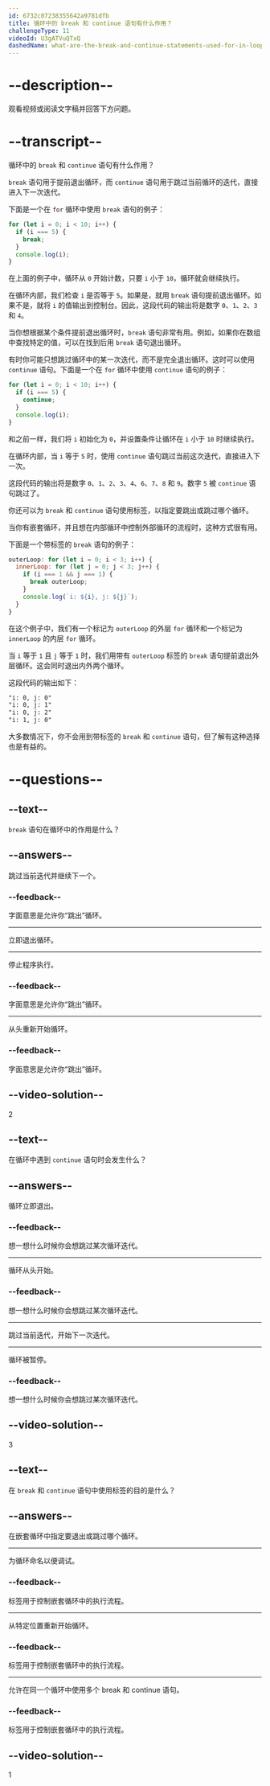 ```yaml
---
id: 6732c07238355642a9781dfb
title: 循环中的 break 和 continue 语句有什么作用？
challengeType: 11
videoId: U3gATVuQTxQ
dashedName: what-are-the-break-and-continue-statements-used-for-in-loops
---
```


# --description--

观看视频或阅读文字稿并回答下方问题。

# --transcript--

循环中的 `break` 和 `continue` 语句有什么作用？

`break` 语句用于提前退出循环，而 `continue` 语句用于跳过当前循环的迭代，直接进入下一次迭代。

下面是一个在 `for` 循环中使用 `break` 语句的例子：

```js
for (let i = 0; i < 10; i++) {
  if (i === 5) {
    break;
  }
  console.log(i);
}
```

在上面的例子中，循环从 `0` 开始计数，只要 `i` 小于 `10`，循环就会继续执行。

在循环内部，我们检查 `i` 是否等于 `5`。如果是，就用 `break` 语句提前退出循环。如果不是，就将 `i` 的值输出到控制台。因此，这段代码的输出将是数字 `0`、`1`、`2`、`3` 和 `4`。

当你想根据某个条件提前退出循环时，`break` 语句非常有用。例如，如果你在数组中查找特定的值，可以在找到后用 `break` 语句退出循环。

有时你可能只想跳过循环中的某一次迭代，而不是完全退出循环。这时可以使用 `continue` 语句。下面是一个在 `for` 循环中使用 `continue` 语句的例子：

```js
for (let i = 0; i < 10; i++) {
  if (i === 5) {
    continue;
  }
  console.log(i);
}
```

和之前一样，我们将 `i` 初始化为 `0`，并设置条件让循环在 `i` 小于 `10` 时继续执行。

在循环内部，当 `i` 等于 `5` 时，使用 `continue` 语句跳过当前这次迭代，直接进入下一次。

这段代码的输出将是数字 `0`、`1`、`2`、`3`、`4`、`6`、`7`、`8` 和 `9`。数字 `5` 被 `continue` 语句跳过了。

你还可以为 `break` 和 `continue` 语句使用标签，以指定要跳出或跳过哪个循环。

当你有嵌套循环，并且想在内部循环中控制外部循环的流程时，这种方式很有用。

下面是一个带标签的 `break` 语句的例子：

```js
outerLoop: for (let i = 0; i < 3; i++) {
  innerLoop: for (let j = 0; j < 3; j++) {
    if (i === 1 && j === 1) {
      break outerLoop;
    }
    console.log(`i: ${i}, j: ${j}`);
  }
}
```

在这个例子中，我们有一个标记为 `outerLoop` 的外层 `for` 循环和一个标记为 `innerLoop` 的内层 `for` 循环。

当 `i` 等于 `1` 且 `j` 等于 `1` 时，我们用带有 `outerLoop` 标签的 `break` 语句提前退出外层循环。这会同时退出内外两个循环。

这段代码的输出如下：

```md
"i: 0, j: 0"
"i: 0, j: 1"
"i: 0, j: 2"
"i: 1, j: 0"
```

大多数情况下，你不会用到带标签的 `break` 和 `continue` 语句，但了解有这种选择也是有益的。

# --questions--

## --text--

`break` 语句在循环中的作用是什么？

## --answers--

跳过当前迭代并继续下一个。

### --feedback--

字面意思是允许你“跳出”循环。

---

立即退出循环。

---

停止程序执行。

### --feedback--

字面意思是允许你“跳出”循环。

---

从头重新开始循环。

### --feedback--

字面意思是允许你“跳出”循环。

## --video-solution--

2

## --text--

在循环中遇到 `continue` 语句时会发生什么？

## --answers--

循环立即退出。

### --feedback--

想一想什么时候你会想跳过某次循环迭代。

---

循环从头开始。

### --feedback--

想一想什么时候你会想跳过某次循环迭代。

---

跳过当前迭代，开始下一次迭代。

---

循环被暂停。

### --feedback--

想一想什么时候你会想跳过某次循环迭代。

## --video-solution--

3

## --text--

在 `break` 和 `continue` 语句中使用标签的目的是什么？

## --answers--

在嵌套循环中指定要退出或跳过哪个循环。

---

为循环命名以便调试。

### --feedback--

标签用于控制嵌套循环中的执行流程。

---

从特定位置重新开始循环。

### --feedback--

标签用于控制嵌套循环中的执行流程。

---

允许在同一个循环中使用多个 break 和 continue 语句。

### --feedback--

标签用于控制嵌套循环中的执行流程。

## --video-solution--

1

